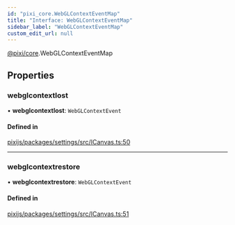 ```yaml
---
id: "pixi_core.WebGLContextEventMap"
title: "Interface: WebGLContextEventMap"
sidebar_label: "WebGLContextEventMap"
custom_edit_url: null
---
```


[@pixi/core](../modules/pixi_core.md).WebGLContextEventMap

## Properties

### webglcontextlost

• **webglcontextlost**: `WebGLContextEvent`

#### Defined in

[pixijs/packages/settings/src/ICanvas.ts:50](https://github.com/pixijs/pixijs/blob/2194fe5c5/packages/settings/src/ICanvas.ts#L50)

___

### webglcontextrestore

• **webglcontextrestore**: `WebGLContextEvent`

#### Defined in

[pixijs/packages/settings/src/ICanvas.ts:51](https://github.com/pixijs/pixijs/blob/2194fe5c5/packages/settings/src/ICanvas.ts#L51)
